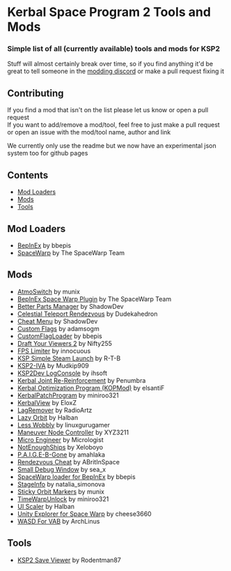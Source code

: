 # Kerbal Space Program 2 Tools and Mods
### Simple list of all (currently available) tools and mods for KSP2
Stuff will almost certainly break over time, so if you find anything it'd be great to tell someone in the [modding discord](https://discord.gg/3D7Yj9SJ8n) or make a pull request fixing it

## Contributing
If you find a mod that isn't on the list please let us know or open a pull request <br>
If you want to add/remove a mod/tool, feel free to just make a pull request or open an issue with the mod/tool name, author and link

We currently only use the readme but we now have an experimental json system too for github pages

## Contents
- [Mod Loaders](#mod-loaders)
- [Mods](#mods)
- [Tools](#tools)

## Mod Loaders
- [BepInEx](https://spacedock.info/mod/3255/BepInEx%20for%20KSP%202) by bbepis
- [SpaceWarp](https://github.com/X606/SpaceWarp) by The SpaceWarp Team

## Mods

- [AtmoSwitch](https://spacedock.info/mod/3285/AtmoSwitch) by munix
- [BepInEx Space Warp Plugin](https://spacedock.info/mod/3277/BepInEx%20Space%20Warp%20Plugin) by The SpaceWarp Team
- [Better Parts Manager](https://spacedock.info/mod/3292/Better%20Parts%20Manager) by ShadowDev
- [Celestial Teleport Rendezvous](https://spacedock.info/mod/3290/Celestial%20Teleport%20Rendezvous) by Dudekahedron
- [Cheat Menu](https://spacedock.info/mod/3266/Cheats%20Menu) by ShadowDev
- [Custom Flags](https://spacedock.info/mod/3262/Custom%20Flags) by adamsogm
- [CustomFlagLoader](https://forum.kerbalspaceprogram.com/index.php?/topic/212988-customflagloader-load-custom-flags/) by bbepis
- [Draft Your Viewers 2](https://github.com/Nifty255/DraftYourViewers2/releases) by Nifty255
- [FPS Limiter](https://spacedock.info/mod/3259/FPS%20Limiter) by innocuous
- [KSP Simple Steam Launch](https://github.com/R-T-B/KSSL) by R-T-B
- [KSP2-IVA](https://github.com/Mudkip909/KSP2-IVA) by Mudkip909
- [KSP2Dev LogConsole](https://spacedock.info/mod/3283/KSP2Dev%20LogConsole) by ihsoft
- [Kerbal Joint Re-Reinforcement](https://github.com/penumbra779/Kerbal-Joint-Re-Reinforcement) by Penumbra
- [Kerbal Optimization Program (KOPMod)](https://github.com/elsantiF/KOPMod/releases) by elsantiF
- [KerbalPatchProgram](https://spacedock.info/mod/3278/KerbalPatchProgram) by miniroo321
- [KerbalView](https://spacedock.info/mod/3286/KerbalView) by EloxZ
- [LagRemover](https://spacedock.info/mod/3256/LagRemover) by RadioArtz
- [Lazy Orbit](https://spacedock.info/mod/3258/Lazy%20Orbit) by Halban
- [Less Wobbly](https://spacedock.info/mod/3267/Less%20Wobbly) by linuxgurugamer
- [Maneuver Node Controller](https://spacedock.info/mod/3270/Maneuver%20Node%20Controller) by XYZ3211
- [Micro Engineer](https://spacedock.info/mod/3282/Micro%20Engineer) by Micrologist
- [NotEnoughShips](https://github.com/Xeloboyo/NotEnoughShips) by Xeloboyo
- [P.A.I.G.E-B-Gone](https://spacedock.info/mod/3280/P.A.I.G.E-B-Gone) by amahlaka
- [Rendezvous Cheat](https://github.com/ABritInSpace/RendezvousCheat-KSP2) by ABritInSpace
- [Small Debug Window](https://spacedock.info/mod/3263/Small%20Debug%20Window) by sea_x
- [SpaceWarp loader for BepInEx](https://spacedock.info/mod/3265/SpaceWarp%20loader%20for%20BepInEx) by bbepis
- [StageInfo](https://spacedock.info/mod/3272/Stage%20Info) by natalia_simonova
- [Sticky Orbit Markers](https://spacedock.info/mod/3264/Sticky%20Orbit%20Markers) by munix
- [TimeWarpUnlock](https://spacedock.info/mod/3274/TimeWarpUnlock) by miniroo321
- [UI Scaler](https://spacedock.info/mod/3291/UI%20Scaler) by Halban
- [Unity Explorer for Space Warp](https://spacedock.info/mod/3268/Unity%20Explorer%20for%20Space%20Warp) by cheese3660
- [WASD For VAB](https://spacedock.info/mod/3276/WASD%20For%20VAB) by ArchLinus

## Tools
- [KSP2 Save Viewer](https://ksp-2-save-viewer.likesdinosaurs.com/) by Rodentman87
